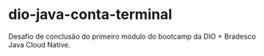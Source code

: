 # dio-java-conta-terminal
Desafio de conclusão do primeiro módulo do bootcamp da DIO + Bradesco Java Cloud Native.

